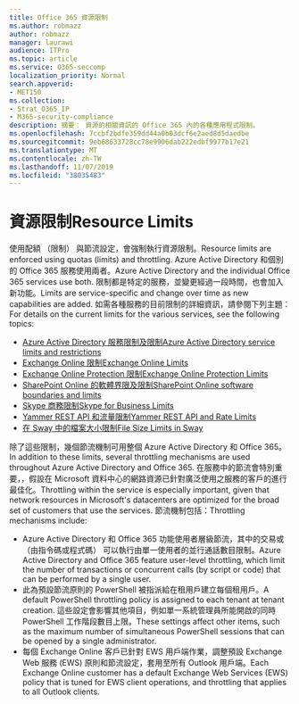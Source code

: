 ```yaml
---
title: Office 365 資源限制
ms.author: robmazz
author: robmazz
manager: laurawi
audience: ITPro
ms.topic: article
ms.service: O365-seccomp
localization_priority: Normal
search.appverid:
- MET150
ms.collection:
- Strat_O365_IP
- M365-security-compliance
description: 摘要： 資源的相關資訊的 Office 365 內的各種應用程式限制。
ms.openlocfilehash: 7ccbf2bdfe359dd44a0b03dcf6e2aed8d5daedbe
ms.sourcegitcommit: 9eb68633728cc78e9906dab222edbf9977b17e21
ms.translationtype: MT
ms.contentlocale: zh-TW
ms.lasthandoff: 11/07/2019
ms.locfileid: "38035483"
---
```

# <a name="resource-limits"></a><span data-ttu-id="7822c-103">資源限制</span><span class="sxs-lookup"><span data-stu-id="7822c-103">Resource Limits</span></span>

<span data-ttu-id="7822c-104">使用配額 （限制） 與節流設定，會強制執行資源限制。</span><span class="sxs-lookup"><span data-stu-id="7822c-104">Resource limits are enforced using quotas (limits) and throttling.</span></span> <span data-ttu-id="7822c-105">Azure Active Directory 和個別的 Office 365 服務使用兩者。</span><span class="sxs-lookup"><span data-stu-id="7822c-105">Azure Active Directory and the individual Office 365 services use both.</span></span> <span data-ttu-id="7822c-106">限制都是特定的服務，並變更經過一段時間，也會加入新功能。</span><span class="sxs-lookup"><span data-stu-id="7822c-106">Limits are service-specific and change over time as new capabilities are added.</span></span> <span data-ttu-id="7822c-107">如需各種服務的目前限制的詳細資訊，請參閱下列主題：</span><span class="sxs-lookup"><span data-stu-id="7822c-107">For details on the current limits for the various services, see the following topics:</span></span>

- [<span data-ttu-id="7822c-108">Azure Active Directory 服務限制及限制</span><span class="sxs-lookup"><span data-stu-id="7822c-108">Azure Active Directory service limits and restrictions</span></span>](https://msdn.microsoft.com/library/azure/dn764971.aspx)
- [<span data-ttu-id="7822c-109">Exchange Online 限制</span><span class="sxs-lookup"><span data-stu-id="7822c-109">Exchange Online Limits</span></span>](https://technet.microsoft.com/library/exchange-online-limits.aspx)
- [<span data-ttu-id="7822c-110">Exchange Online Protection 限制</span><span class="sxs-lookup"><span data-stu-id="7822c-110">Exchange Online Protection Limits</span></span>](https://technet.microsoft.com/library/exchange-online-protection-limits.aspx)
- [<span data-ttu-id="7822c-111">SharePoint Online 的軟體界限及限制</span><span class="sxs-lookup"><span data-stu-id="7822c-111">SharePoint Online software boundaries and limits</span></span>](https://support.office.com/article/SharePoint-Online-software-boundaries-and-limits-8F34FF47-B749-408B-ABC0-B605E1F6D498)
- [<span data-ttu-id="7822c-112">Skype 商務限制</span><span class="sxs-lookup"><span data-stu-id="7822c-112">Skype for Business Limits</span></span>](https://technet.microsoft.com/library/skype-for-business-online-limits.aspx)
- [<span data-ttu-id="7822c-113">Yammer REST API 和流量限制</span><span class="sxs-lookup"><span data-stu-id="7822c-113">Yammer REST API and Rate Limits</span></span>](https://developer.yammer.com/docs/rest-api-rate-limits)
- [<span data-ttu-id="7822c-114">在 Sway 中的檔案大小限制</span><span class="sxs-lookup"><span data-stu-id="7822c-114">File Size Limits in Sway</span></span>](https://support.office.com/article/File-size-limits-in-Sway-4db21bc6-b42b-499f-9272-66e089db109f)

<span data-ttu-id="7822c-115">除了這些限制，幾個節流機制可用整個 Azure Active Directory 和 Office 365。</span><span class="sxs-lookup"><span data-stu-id="7822c-115">In addition to these limits, several throttling mechanisms are used throughout Azure Active Directory and Office 365.</span></span> <span data-ttu-id="7822c-116">在服務中的節流會特別重要，，假設在 Microsoft 資料中心的網路資源已針對廣泛使用之服務的客戶的進行最佳化。</span><span class="sxs-lookup"><span data-stu-id="7822c-116">Throttling within the service is especially important, given that network resources in Microsoft's datacenters are optimized for the broad set of customers that use the services.</span></span> <span data-ttu-id="7822c-117">節流機制包括：</span><span class="sxs-lookup"><span data-stu-id="7822c-117">Throttling mechanisms include:</span></span>

- <span data-ttu-id="7822c-118">Azure Active Directory 和 Office 365 功能使用者層級節流，其中的交易或 （由指令碼或程式碼） 可以執行由單一使用者的並行通話數目限制。</span><span class="sxs-lookup"><span data-stu-id="7822c-118">Azure Active Directory and Office 365 feature user-level throttling, which limit the number of transactions or concurrent calls (by script or code) that can be performed by a single user.</span></span>
- <span data-ttu-id="7822c-119">此為預設節流原則的 PowerShell 被指派給在租用戶建立每個租用戶。</span><span class="sxs-lookup"><span data-stu-id="7822c-119">A default PowerShell throttling policy is assigned to each tenant at tenant creation.</span></span> <span data-ttu-id="7822c-120">這些設定會影響其他項目，例如單一系統管理員所能開啟的同時 PowerShell 工作階段數目上限。</span><span class="sxs-lookup"><span data-stu-id="7822c-120">These settings affect other items, such as the maximum number of simultaneous PowerShell sessions that can be opened by a single administrator.</span></span>
- <span data-ttu-id="7822c-121">每個 Exchange Online 客戶已針對 EWS 用戶端作業，調整預設 Exchange Web 服務 (EWS) 原則和節流設定，套用至所有 Outlook 用戶端。</span><span class="sxs-lookup"><span data-stu-id="7822c-121">Each Exchange Online customer has a default Exchange Web Services (EWS) policy that is tuned for EWS client operations, and throttling that applies to all Outlook clients.</span></span>
